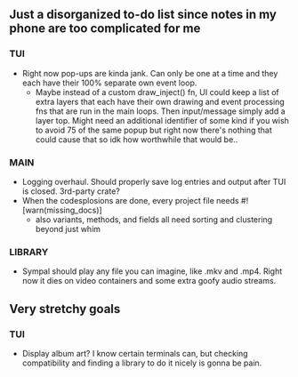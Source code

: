 ## Just a disorganized to-do list since notes in my phone are too complicated for me

### TUI
* Right now pop-ups are kinda jank. Can only be one at a time and they each have their 100% separate own event loop.
    * Maybe instead of a custom draw_inject() fn, UI could keep a list of extra layers that each have their own drawing and event processing fns that are run in the main loops. Then input/message simply add a layer top. Might need an additional identifier of some kind if you wish to avoid 75 of the same popup but right now there's nothing that could cause that so idk how worthwhile that would be..

### MAIN
* Logging overhaul. Should properly save log entries and output after TUI is closed. 3rd-party crate?
* When the codesplosions are done, every project file needs #![warn(missing_docs)]
    * also variants, methods, and fields all need sorting and clustering beyond just whim

### LIBRARY
* Sympal should play any file you can imagine, like .mkv and .mp4. Right now it dies on video containers and some extra goofy audio streams.

## Very stretchy goals
### TUI
* Display album art? I know certain terminals can, but checking compatibility and finding a library to do it nicely is gonna be pain.
